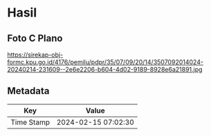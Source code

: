 # Hasil

## Foto C Plano

https://sirekap-obj-formc.kpu.go.id/4176/pemilu/pdpr/35/07/09/20/14/3507092014024-20240214-231609--2e6e2206-b604-4d02-9189-8928e6a21891.jpg


## Metadata

| Key        | Value               |
| ---------- | ------------------- |
| Time Stamp | 2024-02-15 07:02:30 |



